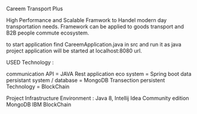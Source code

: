 Careem Transport Plus

High Performance and Scalable Framwork to Handel modern day transportation needs. 
Framework can be applied to goods transport and B2B people commute ecosystem.



to start application find CareemApplication.java in src and run it as java project application will be started at localhost:8080 url.



USED Technology :

communication API = JAVA Rest
application eco system = Spring boot
data persistant system / database = MongoDB
Transection persistent Technology = BlockChain


Project Infrastructure Environment :
Java 8,
Intellij Idea Community edition
MongoDB
IBM BlockChain

